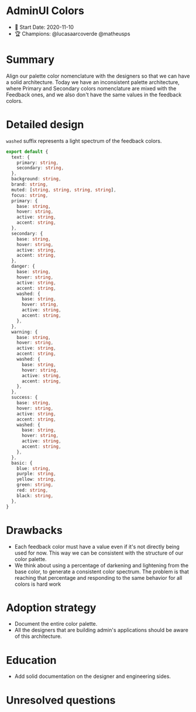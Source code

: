# AdminUI Colors

- 📅 Start Date: 2020-11-10
- 🏆 Champions: @lucasaarcoverde @matheusps

# Summary

Align our palette color nomenclature with the designers so that we can have a solid architecture.
Today we have an inconsistent palette architecture, where Primary and Secondary colors nomenclature are mixed with the Feedback ones, and we also don't have the same values in the feedback colors.

# Detailed design

`washed` suffix represents a light spectrum of the feedback colors.

```ts
export default {
  text: {
    primary: string,
    secondary: string,
  },
  background: string,
  brand: string,
  muted: [string, string, string, string],
  focus: string,
  primary: {
    base: string,
    hover: string,
    active: string,
    accent: string,
  },
  secondary: {
    base: string,
    hover: string,
    active: string,
    accent: string,
  },
  danger: {
    base: string,
    hover: string,
    active: string,
    accent: string,
    washed: {
      base: string,
      hover: string,
      active: string,
      accent: string,
    },
  },
  warning: {
    base: string,
    hover: string,
    active: string,
    accent: string,
    washed: {
      base: string,
      hover: string,
      active: string,
      accent: string,
    },
  },
  success: {
    base: string,
    hover: string,
    active: string,
    accent: string,
    washed: {
      base: string,
      hover: string,
      active: string,
      accent: string,
    },
  },
  basic: {
    blue: string,
    purple: string,
    yellow: string,
    green: string,
    red: string,
    black: string,
  },
}
```

# Drawbacks

- Each feedback color must have a value even if it's not directly being used for now. This way we can be consistent with the structure of our color palette.
- We think about using a percentage of darkening and lightening from the base color, to generate a consistent color spectrum. The problem is that reaching that percentage and responding to the same behavior for all colors is hard work

# Adoption strategy

- Document the entire color palette.
- All the designers that are building admin's applications should be aware of this architecture.

# Education

- Add solid documentation on the designer and engineering sides.

# Unresolved questions
